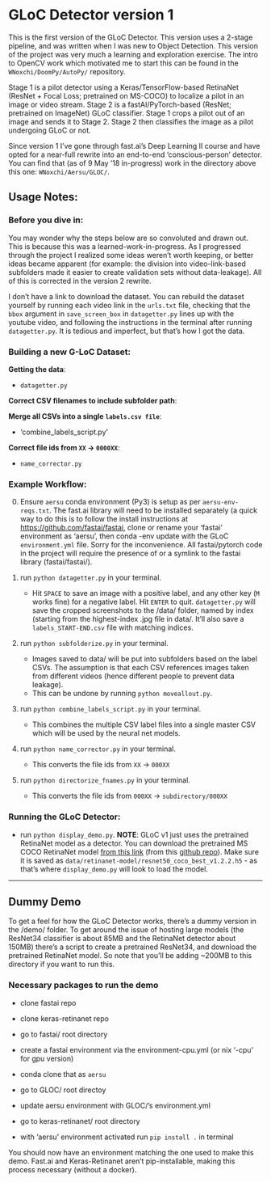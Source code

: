 # GLoC Detector version 1

This is the first version of the GLoC Detector. This version uses a 2-stage pipeline, and was written when I was new to Object Detection. This version of the project was very much a learning and exploration exercise. The intro to OpenCV work which motivated me to start this can be found in the `WNoxchi/DoomPy/AutoPy/` repository.

Stage 1 is a pilot detector using a Keras/TensorFlow-based RetinaNet (ResNet + Focal Loss; pretrained on MS-COCO) to localize a pilot in an image or video stream. Stage 2 is a fastAI/PyTorch-based (ResNet; pretrained on ImageNet) GLoC classifier. Stage 1 crops a pilot out of an image and sends it to Stage 2. Stage 2 then classifies the image as a pilot undergoing GLoC or not.

Since version 1 I’ve gone through fast.ai’s Deep Learning II course and have opted for a near-full rewrite into an end-to-end ‘conscious-person’ detector. You can find that (as of 9 May ’18 in-progress) work in the directory above this one: `WNoxchi/Aersu/GLOC/`.

## Usage Notes:

### Before you dive in:

You may wonder why the steps below are so convoluted and drawn out. This is because this was a learned-work-in-progress. As I progressed through the project I realized some ideas weren’t worth keeping, or better ideas became apparent (for example: the division into video-link-based subfolders made it easier to create validation sets without data-leakage). All of this is corrected in the version 2 rewrite.

I don’t have a link to download the dataset. You can rebuild the dataset yourself by running each video link in the `urls.txt` file, checking that the `bbox` argument in `save_screen_box` in `datagetter.py` lines up with the youtube video, and following the instructions in the terminal after running `datagetter.py`. It is tedious and imperfect, but that’s how I got the data.

### Building a new G-LoC Dataset:

**Getting the data**:
- `datagetter.py`

**Correct CSV filenames to include subfolder path**:

**Merge all CSVs into a single `labels.csv file`**:
- ‘combine_labels_script.py’

**Correct file ids from `XX` $\rightarrow$ `0000XX`**:
- `name_corrector.py`

### Example Workflow:

0. Ensure `aersu` conda environment (Py3) is setup as per `aersu-env-reqs.txt`. The fast.ai library will need to be installed separately (a quick way to do this is to follow the install instructions at https://github.com/fastai/fastai, clone or rename your ‘fastai’ environment as ‘aersu’, then conda -env update with the GLoC `environment.yml` file. Sorry for the inconvenience. All fastai/pytorch code in the project will require the presence of or a symlink to the fastai library (fastai/fastai/).

1. run `python datagetter.py` in your terminal.
	- Hit `SPACE` to save an image with a positive label, and any other key (`M` works fine) for a negative label. Hit `ENTER` to quit. `datagetter.py` will save the cropped screenshots to the /data/ folder, named by index (starting from the highest-index .jpg file in data/. It’ll also save a `labels_START-END.csv` file with matching indices.

2. run `python subfolderize.py` in your terminal.
	- Images saved to data/ will be put into subfolders based on the label CSVs. The assumption is that each CSV references images taken from different videos (hence different people to prevent data leakage).
	- This can be undone by running `python moveallout.py`.

3. run `python combine_labels_script.py` in your terminal.
	- This combines the multiple CSV label files into a single master CSV which will be used by the neural net models.

4. run `python name_corrector.py` in your terminal.
	- This converts the file ids from `XX` $\rightarrow$ `000XX`

5. run `python directorize_fnames.py` in your terminal.
	- This converts the file ids from `000XX` $\rightarrow$ `subdirectory/000XX`

### Running the GLoC Detector:

- run `python display_demo.py`.
**NOTE**: GLoC v1 just uses the pretrained RetinaNet model as a detector. You can download the pretrained MS COCO RetinaNet model [from this link](https://github.com/fizyr/keras-retinanet/releases/download/0.2/resnet50_coco_best_v2.0.3.h5) (from this [github repo](https://github.com/fizyr/keras-retinanet)). Make sure it is saved as `data/retinanet-model/resnet50_coco_best_v1.2.2.h5` - as that’s where `display_demo.py` will look to load the model.

---

## Dummy Demo

To get a feel for how the GLoC Detector works, there’s a dummy version in the /demo/ folder. To get around the issue of hosting large models (the ResNet34 classifier is about 85MB and the RetinaNet detector about 150MB) there’s a script to create a pretrained ResNet34, and download the pretrained RetinaNet model. So note that you’ll be adding ~200MB to this directory if you want to run this.

### Necessary packages to run the demo

- clone fastai repo
- clone keras-retinanet repo

- go to fastai/ root directory
- create a fastai environment via the environment-cpu.yml (or nix ‘-cpu’ for gpu version)
- conda clone that as `aersu`
- go to GLOC/ root directoy
- update aersu environment with GLOC/’s environment.yml
- go to keras-retinanet/ root directory
- with ‘aersu’ environment activated run `pip install .` in terminal

You should now have an environment matching the one used to make this demo. Fast.ai and Keras-Retinanet aren’t pip-installable, making this process necessary (without a docker).
